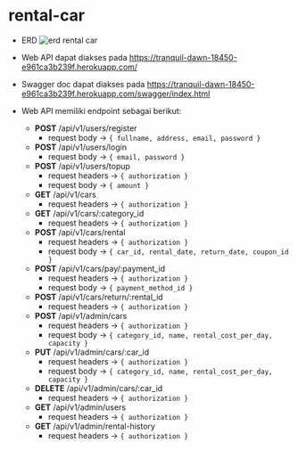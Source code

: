 # rental-car

- ERD
  ![erd rental car](https://github.com/StephenSanjaya/p2-mini-project/blob/dev/stephen/car_rental_erd.jpg)

- Web API dapat diakses pada https://tranquil-dawn-18450-e961ca3b239f.herokuapp.com/
- Swagger doc dapat diakses pada https://tranquil-dawn-18450-e961ca3b239f.herokuapp.com/swagger/index.html

- Web API memiliki endpoint sebagai berikut:

  - <b>POST</b> /api/v1/users/register
    - request body -> `{ fullname, address, email, password }`
  - <b>POST</b> /api/v1/users/login
    - request body -> `{ email, password }`
  - <b>POST</b> /api/v1/users/topup
    - request headers -> `{ authorization }`
    - request body -> `{ amount }`
  - <b>GET</b> /api/v1/cars
    - request headers -> `{ authorization }`
  - <b>GET</b> /api/v1/cars/:category_id
    - request headers -> `{ authorization }`
  - <b>POST</b> /api/v1/cars/rental
    - request headers -> `{ authorization }`
    - request body -> `{ car_id, rental_date, return_date, coupon_id }`
  - <b>POST</b> /api/v1/cars/pay/:payment_id
    - request headers -> `{ authorization }`
    - request body -> `{ payment_method_id }`
  - <b>POST</b> /api/v1/cars/return/:rental_id
    - request headers -> `{ authorization }`
  - <b>POST</b> /api/v1/admin/cars
    - request headers -> `{ authorization }`
    - request body -> `{ category_id, name, rental_cost_per_day, capacity }`
  - <b>PUT</b> /api/v1/admin/cars/:car_id
    - request headers -> `{ authorization }`
    - request body -> `{ category_id, name, rental_cost_per_day, capacity }`
  - <b>DELETE</b> /api/v1/admin/cars/:car_id
    - request headers -> `{ authorization }`
  - <b>GET</b> /api/v1/admin/users
    - request headers -> `{ authorization }`
  - <b>GET</b> /api/v1/admin/rental-history
    - request headers -> `{ authorization }`
